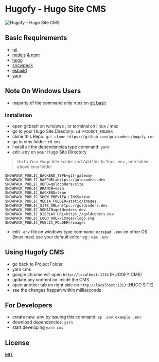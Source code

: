 # Hugofy - Hugo Site CMS

![Hugofy - Hugo Site CMS](https://user-images.githubusercontent.com/55337687/120845837-ec50ee00-c5a3-11eb-9b7f-3cfcf46af3c5.png)


## Basic Requirements

- [git](https://git-scm.com/downloads)
- [nodejs & npm](https://nodejs.org/en/download/)
- [hugo](https://github.com/gohugoio/hugo/releases)
- [snowpack](https://www.snowpack.dev/tutorials/getting-started)
- [esbuild](https://esbuild.github.io/getting-started/)
- [yarn](https://yarnpkg.com/getting-started/install)

## Note On Windows Users
- majority of the command only runs on [git bash](https://git-scm.com/downloads)
### Installation

- open gitbash on windows , or terminal on linux / mac
- go to your Hugo Site Directory: `cd PROJECT_FOLDER`
- clone this Repo: `git clone https://github.com/goldcoders/hugofy cms`
- go to cms folder: `cd cms`
- install all the dependencies type command: `yarn`
- edit .env on your Hugo Site Directory 

> Go to Your Hugo Site Folder and Add this to Your .env , one folder above cms folder

```
SNOWPACK_PUBLIC_BACKEND_TYPE=git-gateway
SNOWPACK_PUBLIC_BASEURL=https://goldcoders.dev
SNOWPACK_PUBLIC_REPO=goldcoders/site
SNOWPACK_PUBLIC_BRANCH=main
SNOWPACK_PUBLIC_BACKEND=true
SNOWPACK_PUBLIC_SHOW_PREVIEW_LINKS=true
SNOWPACK_PUBLIC_MEDIA_FOLDER=static/images
SNOWPACK_PUBLIC_SITE_URL=https://goldcoders.dev
SNOWPACK_PUBLIC_DOMAIN=goldcoders.dev
SNOWPACK_PUBLIC_DISPLAY_URL=https://goldcoders.dev
SNOWPACK_PUBLIC_LOGO_URL=/images/logo.svg
SNOWPACK_PUBLIC_PUBLIC_FOLDER=/images
```
- edit `.env` file on windows type command: `notepad .env` on other OS (linux max) use your default editor eg.: `vim .env`
## Using Hugofy CMS
- go back to Project Folder
- yarn cms
- google chrome will open  `http://localhost:1234` (HUGOFY CMS)
- update any content on inside the CMS
- open another tab on right side on `http://localhost:1313` (HUGO SITE)
- see the changes happen within milliseconds

## For Developers
- create new .env by issuing this command: `cp .env.example .env`
- download dependencies: `yarn` 
- start developing `yarn cms`
## License

[MIT](./LICENSE)

